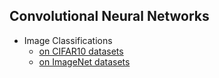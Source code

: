 ## Convolutional Neural Networks

- Image Classifications
    - [on CIFAR10 datasets](Convolutional%20Neural%20Network/cifar10)
    - [on ImageNet datasets]()